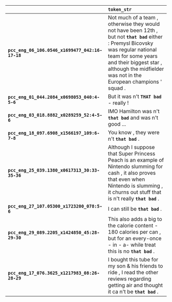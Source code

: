 |                                                 | `token_str`                                                                                                                                                                                                                                           |
|:------------------------------------------------|:------------------------------------------------------------------------------------------------------------------------------------------------------------------------------------------------------------------------------------------------------|
| **`pcc_eng_06_106.0546_x1699477_042:16-17-18`** | Not much of a team , otherwise they would not have been 12th , but not __`that bad`__ either : Premysl Bicovsky was regular national team for some years and their biggest star , although the midfielder was not in the European champions ' squad . |
| **`pcc_eng_01_044.2084_x0698053_040:4-5-6`**    | But it was n't __`THAT bad`__ - really !                                                                                                                                                                                                              |
| **`pcc_eng_03_018.8882_x0289259_52:4-5-6`**     | IMO Hamilton was n't __`that bad`__ and was n't good ...                                                                                                                                                                                              |
| **`pcc_eng_18_097.6908_x1566197_109:6-7-8`**    | You know , they were n't __`that bad`__ .                                                                                                                                                                                                             |
| **`pcc_eng_25_039.1380_x0617313_30:33-35-36`**  | Although I suppose that Super Princess Peach is an example of Nintendo slumming for cash , it also proves that even when Nintendo is slumming , it churns out stuff that is n't really __`that bad`__ .                                               |
| **`pcc_eng_27_107.05300_x1723200_078:5-6`**     | I can still be __`that bad`__ .                                                                                                                                                                                                                       |
| **`pcc_eng_29_089.2205_x1424850_45:28-29-30`**  | This also adds a big to the calorie content - 180 calories per can , but for an every-once - in - a- while treat this is no __`that bad`__ .                                                                                                          |
| **`pcc_eng_17_076.3625_x1217983_08:26-28-29`**  | I bought this tube for my son & his friends to ride , I read the other reviews regarding getting air and thought it ca n't be __`that bad`__ .                                                                                                        |
